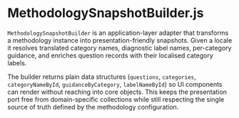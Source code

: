 # MethodologySnapshotBuilder.js

`MethodologySnapshotBuilder` is an application-layer adapter that transforms a methodology instance into presentation-friendly snapshots. Given a locale it resolves translated category names, diagnostic label names, per-category guidance, and enriches question records with their localised category labels.

The builder returns plain data structures (`questions`, `categories`, `categoryNameById`, `guidanceByCategory`, `labelNameById`) so UI components can render without reaching into core objects. This keeps the presentation port free from domain-specific collections while still respecting the single source of truth defined by the methodology configuration.
